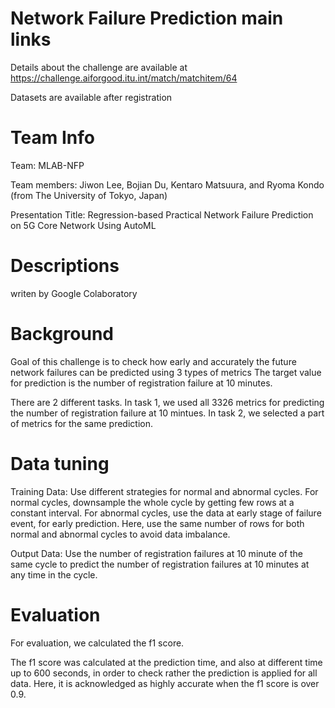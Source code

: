 # Network Failure Prediction main links
Details about the challenge are available at https://challenge.aiforgood.itu.int/match/matchitem/64

Datasets are available after registration

# Team Info
Team: MLAB-NFP

Team members: Jiwon Lee, Bojian Du, Kentaro Matsuura, and Ryoma Kondo (from The University of Tokyo, Japan)

Presentation Title: Regression-based Practical Network Failure Prediction on 5G Core Network Using AutoML





# Descriptions
writen by Google Colaboratory

# Background
Goal of this challenge is to check how early and accurately the future network failures can be predicted using 3 types of metrics
The target value for prediction is the number of registration failure at 10 minutes.


There are 2 different tasks.
In task 1, we used all 3326 metrics for predicting the number of registration failure at 10 mintues. 
In task 2, we selected a part of metrics for the same prediction.


# Data tuning
Training Data:
Use different strategies for normal and abnormal cycles. For normal cycles, downsample the whole cycle by getting few rows at a constant interval. For abnormal cycles, use the data at early stage of failure event, for early prediction. Here, use the same number of rows for both normal and abnormal cycles to avoid data imbalance. 


Output Data:
Use the number of registration failures at 10 minute of the same cycle to predict the number of registration failures at 10 minutes at any time in the cycle.


# Evaluation
For evaluation, we calculated the f1 score. 

The f1 score was calculated at the prediction time, and also at different time up to 600 seconds, in order to check rather the prediction is applied for all data. Here, it is acknowledged as highly accurate when the f1 score is over 0.9.
